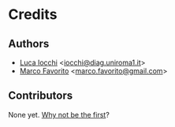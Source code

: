 # Credits

## Authors

* [Luca Iocchi](https://github.com/iocchi) <[iocchi@diag.uniroma1.it](mailto:marco.favorito@gmail.com)>
* [Marco Favorito](https://github.com/marcofavorito) <[marco.favorito@gmail.com](mailto:marco.favorito@gmail.com)>

## Contributors

None yet. [Why not be the first](./contributing.md)? 
